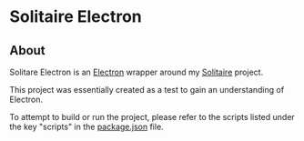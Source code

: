 # Solitaire Electron

## About

Solitare Electron is an [Electron](https://www.electronjs.org/) wrapper around my [Solitaire](https://github.com/SetKu/Solitaire-Electron) project.

This project was essentially created as a test to gain an understanding of Electron. 

To attempt to build or run the project, please refer to the scripts listed under the key "scripts" in the [package.json](https://github.com/SetKu/Solitaire-Electron/blob/main/package.json) file.
